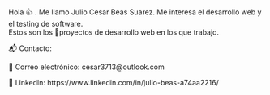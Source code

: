 Hola 👍 . Me llamo Julio Cesar Beas Suarez.
Me interesa el desarrollo web y el testing de software. <br>
Estos son los 🧪proyectos de desarrollo web en los que trabajo.

📬 Contacto:
<p> 📧 Correo electrónico: cesar3713@outlook.com </p>
<p> 💼  Linkedln: https://www.linkedin.com/in/julio-beas-a74aa2216/ </p>
